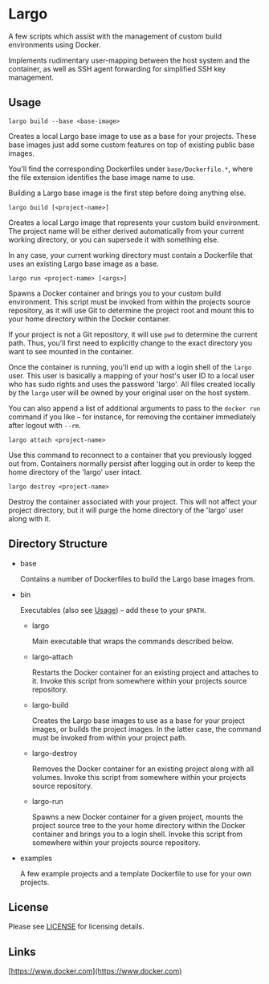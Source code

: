 # Largo

A few scripts which assist with the management of custom build environments
using Docker.

Implements rudimentary user-mapping between the host system and the container,
as well as SSH agent forwarding for simplified SSH key management.

## <a name="usage"></a>Usage

    largo build --base <base-image>

Creates a local Largo base image to use as a base for your projects. These base
images just add some custom features on top of existing public base images.

You'll find the corresponding Dockerfiles under `base/Dockerfile.*`, where the
file extension identifies the base image name to use.

Building a Largo base image is the first step before doing anything else.

    largo build [<project-name>]

Creates a local Largo image that represents your custom build environment. The
project name will be either derived automatically from your current working
directory, or you can supersede it with something else.

In any case, your current working directory must contain a Dockerfile that uses
an existing Largo base image as a base.

    largo run <project-name> [<args>]

Spawns a Docker container and brings you to your custom build environment. This
script must be invoked from within the projects source repository, as it will
use Git to determine the project root and mount this to your home directory
within the Docker container.

If your project is not a Git repository, it will use `pwd` to determine the
current path. Thus, you'll first need to explicitly change to the exact
directory you want to see mounted in the container.

Once the container is running, you'll end up with a login shell of the `largo`
user. This user is basically a mapping of your host's user ID to a local user
who has sudo rights and uses the password 'largo'. All files created locally by
the `largo` user will be owned by your original user on the host system.

You can also append a list of additional arguments to pass to the `docker run`
command if you like – for instance, for removing the container immediately
after logout with `--rm`.

    largo attach <project-name>

Use this command to reconnect to a container that you previously logged out
from. Containers normally persist after logging out in order to keep the home
directory of the 'largo' user intact.

    largo destroy <project-name>

Destroy the container associated with your project. This will not affect your
project directory, but it will purge the home directory of the 'largo' user
along with it.

## <a name="dirstruct"></a>Directory Structure

* base

  Contains a number of Dockerfiles to build the Largo base images from.

* bin

  Executables (also see [Usage](#usage)) – add these to your `$PATH`.

  * largo

    Main executable that wraps the commands described below.

  * largo-attach

    Restarts the Docker container for an existing project and attaches to it.
    Invoke this script from somewhere within your projects source repository.

  * largo-build

    Creates the Largo base images to use as a base for your project images, or
    builds the project images. In the latter case, the command must be invoked
    from within your project path.

  * largo-destroy

    Removes the Docker container for an existing project along with all volumes.
    Invoke this script from somewhere within your projects source repository.

  * largo-run

    Spawns a new Docker container for a given project, mounts the project source
    tree to the your home directory within the Docker container and brings you
    to a login shell. Invoke this script from somewhere within your projects
    source repository.

* examples

  A few example projects and a template Dockerfile to use for your own projects.

## License

Please see [LICENSE](/LICENSE) for licensing details.

## Links

[https://www.docker.com](https://www.docker.com)
